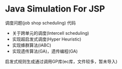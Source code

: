 Java Simulation For JSP
==

调度问题(job shop scheduling) 代码
   * 关于跨单元的调度(Intercell scheduling)
   * 实现超启发式调度(Hyper Heuristic)
   * 实现蜂群算法(IABC)
   * 实现遗传算法(GA)，遗传编程(GA)
   
   
启发式规则生成通过调用GP库(ec库，文件较多，暂未导入)
